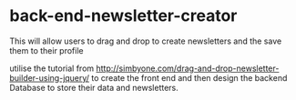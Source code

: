 # back-end-newsletter-creator
This will allow users to drag and drop to create newsletters and the save them to their profile

utilise the tutorial from http://simbyone.com/drag-and-drop-newsletter-builder-using-jquery/ to create the front end and then design the backend Database to store their data and newsletters.
